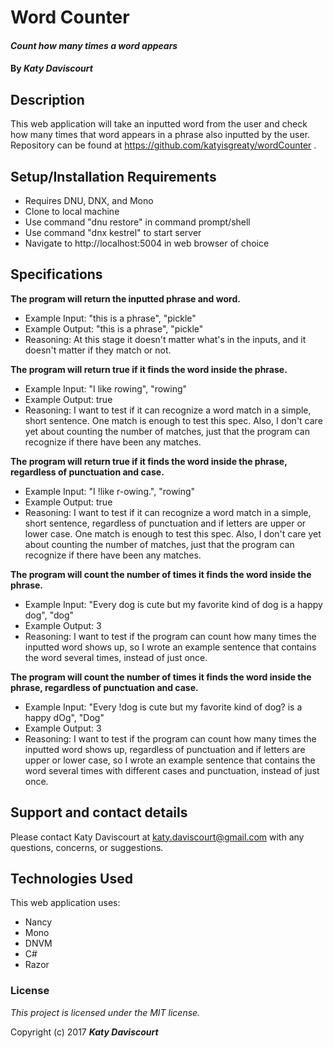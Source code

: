 # Word Counter

#### _Count how many times a word appears_

#### By _**Katy Daviscourt**_

## Description

This web application will take an inputted word from the user and check how many times that word appears in a phrase also inputted by the user. Repository can be found at https://github.com/katyisgreaty/wordCounter .

## Setup/Installation Requirements

* Requires DNU, DNX, and Mono
* Clone to local machine
* Use command "dnu restore" in command prompt/shell
* Use command "dnx kestrel" to start server
* Navigate to http://localhost:5004 in web browser of choice

## Specifications

**The program will return the inputted phrase and word.**
* Example Input: "this is a phrase", "pickle"
* Example Output: "this is a phrase", "pickle"
* Reasoning: At this stage it doesn't matter what's in the inputs, and it doesn't matter if they match or not.

**The program will return true if it finds the word inside the phrase.**
* Example Input: "I like rowing", "rowing"
* Example Output: true
* Reasoning: I want to test if it can recognize a word match in a simple, short sentence. One match is enough to test this spec. Also, I don't care yet about counting the number of matches, just that the program can recognize if there have been any matches.

**The program will return true if it finds the word inside the phrase, regardless of punctuation and case.**
* Example Input: "I !like r-owing.", "rowing"
* Example Output: true
* Reasoning: I want to test if it can recognize a word match in a simple, short sentence, regardless of punctuation and if letters are upper or lower case. One match is enough to test this spec. Also, I don't care yet about counting the number of matches, just that the program can recognize if there have been any matches.

**The program will count the number of times it finds the word inside the phrase.**
* Example Input: "Every dog is cute but my favorite kind of dog is a happy dog", "dog"
* Example Output: 3
* Reasoning: I want to test if the program can count how many times the inputted word shows up, so I wrote an example sentence that contains the word several times, instead of just once.

**The program will count the number of times it finds the word inside the phrase, regardless of punctuation and case.**
* Example Input: "Every !dog is cute but my favorite kind of dog? is a happy dOg", "Dog"
* Example Output: 3
* Reasoning: I want to test if the program can count how many times the inputted word shows up, regardless of punctuation and if letters are upper or lower case, so I wrote an example sentence that contains the word several times with different cases and punctuation, instead of just once.

## Support and contact details

Please contact Katy Daviscourt at katy.daviscourt@gmail.com with any questions, concerns, or suggestions.

## Technologies Used

This web application uses:
* Nancy
* Mono
* DNVM
* C#
* Razor

### License
 
*This project is licensed under the MIT license.*

Copyright (c) 2017 **_Katy Daviscourt_**
